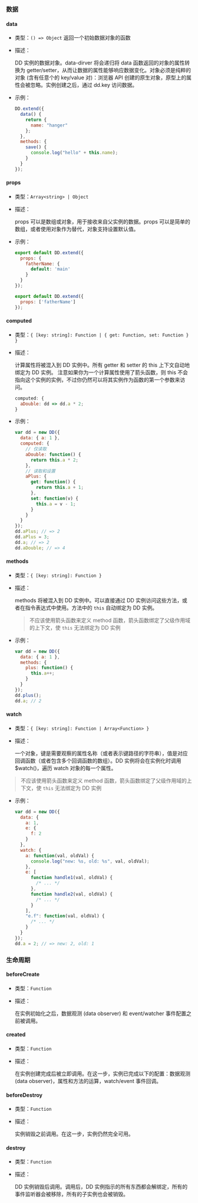 ### 数据

#### data

- 类型：`() => Object` 返回一个初始数据对象的函数

- 描述：

  DD 实例的数据对象。data-dirver 将会递归将 data 函数返回的对象的属性转换为 getter/setter，从而让数据的属性能够响应数据变化。对象必须是纯粹的对象 (含有任意个的 key/value 对)：浏览器 API 创建的原生对象，原型上的属性会被忽略。实例创建之后，通过 dd.key 访问数据。

- 示例：

  ```js
  DD.extend({
    data() {
      return {
        name: "hanger"
      };
    },
    methods: {
      save() {
        console.log("hello" + this.name);
      }
    }
  });
  ```

#### props

- 类型：`Array<string> | Object`

- 描述：

  props 可以是数组或对象，用于接收来自父实例的数据。props 可以是简单的数组，或者使用对象作为替代，对象支持设置默认值。

- 示例：

  ```js
  export default DD.extend({
    props: {
      fatherName: {
        default: 'main'
      }
    }
  });
  ```
  ```js
  export default DD.extend({
    props: ['fatherName']
  });
  ```

#### computed

- 类型：`{ [key: string]: Function | { get: Function, set: Function } }`

* 描述：

  计算属性将被混入到 DD 实例中。所有 getter 和 setter 的 this 上下文自动地绑定为 DD 实例。
  注意如果你为一个计算属性使用了箭头函数，则 this 不会指向这个实例的实例，不过你仍然可以将其实例作为函数的第一个参数来访问。

  ```js
  computed: {
    aDouble: dd => dd.a * 2;
  }
  ```

- 示例：

  ```js
  var dd = new DD({
    data: { a: 1 },
    computed: {
      // 仅读取
      aDouble: function() {
        return this.a * 2;
      },
      // 读取和设置
      aPlus: {
        get: function() {
          return this.a + 1;
        },
        set: function(v) {
          this.a = v - 1;
        }
      }
    }
  });
  dd.aPlus; // => 2
  dd.aPlus = 3;
  dd.a; // => 2
  dd.aDouble; // => 4
  ```

#### methods

- 类型：`{ [key: string]: Function }`

* 描述：

  methods 将被混入到 DD 实例中。可以直接通过 DD 实例访问这些方法，或者在指令表达式中使用。方法中的 `this` 自动绑定为 DD 实例。

  > 不应该使用箭头函数来定义 method 函数，箭头函数绑定了父级作用域的上下文，使 `this` 无法绑定为 DD 实例

- 示例：

  ```js
  var dd = new DD({
    data: { a: 1 },
    methods: {
      plus: function() {
        this.a++;
      }
    }
  });
  dd.plus();
  dd.a; // 2
  ```

#### watch

- 类型：`{ [key: string]: Function | Array<Function> }`

* 描述：

  一个对象，键是需要观察的属性名称（或者表示键路径的字符串），值是对应回调函数（或者包含多个回调函数的数组）。DD 实例将会在实例化时调用 $watch()，遍历 watch 对象的每一个属性。

> 不应该使用箭头函数来定义 method 函数，箭头函数绑定了父级作用域的上下文，使 `this` 无法绑定为 DD 实例

- 示例：

  ```js
  var dd = new DD({
    data: {
      a: 1,
      e: {
        f: 2
      }
    },
    watch: {
      a: function(val, oldVal) {
        console.log("new: %s, old: %s", val, oldVal);
      },
      e: [
        function handle1(val, oldVal) {
          /* ... */
        },
        function handle2(val, oldVal) {
          /* ... */
        }
      ],
      "e.f": function(val, oldVal) {
        /* ... */
      }
    }
  });
  dd.a = 2; // => new: 2, old: 1
  ```

### 生命周期

#### beforeCreate

- 类型：`Function`

- 描述：

  在实例初始化之后，数据观测 (data observer) 和 event/watcher 事件配置之前被调用。

#### created

- 类型：`Function`

- 描述：

  在实例创建完成后被立即调用。在这一步，实例已完成以下的配置：数据观测 (data observer)，属性和方法的运算，watch/event 事件回调。

#### beforeDestroy

- 类型：`Function`

- 描述：

  实例销毁之前调用。在这一步，实例仍然完全可用。

#### destroy

- 类型：`Function`

- 描述：

  DD 实例销毁后调用。调用后，DD 实例指示的所有东西都会解绑定，所有的事件监听器会被移除，所有的子实例也会被销毁。
